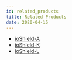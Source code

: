 ```yaml
---
id: related_products
title: Related Products
date: 2020-04-15
---
```




 * [ioShield-A](Open-Source-Hardware/ioShield-A.md)
 * [ioShield-K]()
 * [ioShield-L]()
